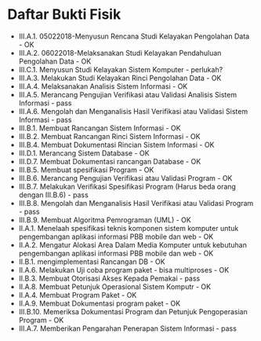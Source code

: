 # Daftar Bukti Fisik

- III.A.1. 05022018-Menyusun Rencana Studi Kelayakan Pengolahan Data - OK 
- III.A.2. 06022018-Melaksanakan Studi Kelayakan Pendahuluan Pengolahan Data - OK
- III.C.1. Menyusun Studi Kelayakan Sistem Komputer - perlukah?
- III.A.3. Melakukan Studi Kelayakan Rinci Pengolahan Data - OK
- III.A.4. Melaksanakan Analisis Sistem Informasi - OK
- III.A.5. Merancang Pengujian Verifikasi atau Validasi Analisis Sistem Informasi - pass
- III.A.6. Mengolah dan Menganalisis Hasil Verifikasi atau Validasi Sistem Informasi - pass
- III.B.1. Membuat Rancangan Sistem Informasi - OK
- III.B.2. Membuat Rancangan Rinci Sistem Informasi - OK
- III.B.4. Membuat Dokumentasi Rincian Sistem Informasi - OK
- III.D.1. Merancang Sistem Database - OK
- III.D.7. Membuat Dokumentasi rancangan Database - OK
- III.B.5. Membuat spesifikasi Program - OK
- III.B.6. Merancang Pengujian Verifikasi atau Validasi Program - OK
- III.B.7. Melakukan Verifikasi Spesifikasi Program (Harus beda orang dengan III.B.6) - pass
- III.B.8. Mengolah dan Menganalisis Hasil Verifikasi atau Validasi Program - pass
- III.B.9. Membuat Algoritma Pemrograman (UML) - OK
- II.A.1. Menelaah spesifikasi teknis komponen sistem komputer untuk pengembangan aplikasi informasi PBB mobile dan web - OK
- II.A.2. Mengatur Alokasi Area Dalam Media Komputer untuk kebutuhan pengembangan aplikasi informasi PBB mobile dan web - OK
- II.B.1. mengimplementasi Rancangan DB - OK
- II.A.6. Melakukan Uji coba program paket - bisa multiproses - OK
- II.B.3. Membuat Otorisasi Akses Kepada Pemakai - pass
- II.A.8. Membuat Petunjuk Operasional Sistem Komputr - OK
- II.A.4. Membuat Program Paket - OK
- II.A.9. Membuat Dokumentasi program paket - OK
- III.B.10. Memeriksa Dokumentasi Program dan Petunjuk Pengoperasian Program - OK
- III.A.7. Memberikan Pengarahan Penerapan Sistem Informasi - pass
